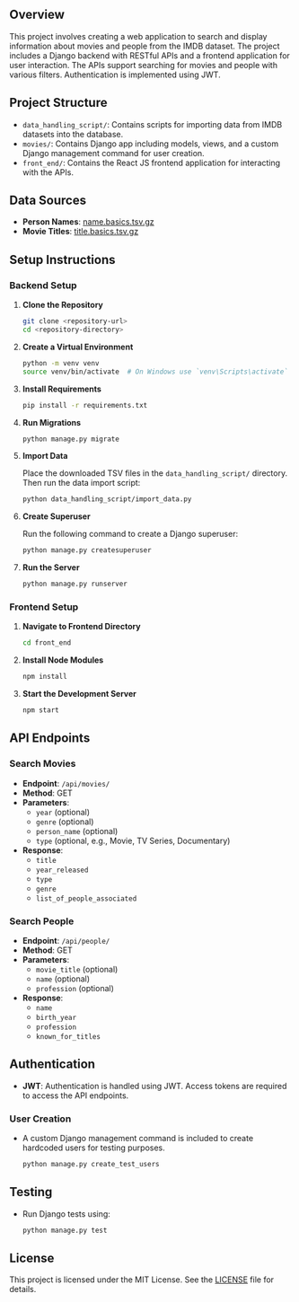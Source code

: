 ## Overview

This project involves creating a web application to search and display information about movies and people from the IMDB dataset. The project includes a Django backend with RESTful APIs and a frontend application for user interaction. The APIs support searching for movies and people with various filters. Authentication is implemented using JWT.

## Project Structure

- `data_handling_script/`: Contains scripts for importing data from IMDB datasets into the database.
- `movies/`: Contains Django app including models, views, and a custom Django management command for user creation.
- `front_end/`: Contains the React JS frontend application for interacting with the APIs.

## Data Sources

- **Person Names**: [name.basics.tsv.gz](https://datasets.imdbws.com/name.basics.tsv.gz)
- **Movie Titles**: [title.basics.tsv.gz](https://datasets.imdbws.com/title.basics.tsv.gz)

## Setup Instructions

### Backend Setup

1. **Clone the Repository**

    ```bash
    git clone <repository-url>
    cd <repository-directory>
    ```

2. **Create a Virtual Environment**

    ```bash
    python -m venv venv
    source venv/bin/activate  # On Windows use `venv\Scripts\activate`
    ```

3. **Install Requirements**

    ```bash
    pip install -r requirements.txt
    ```

4. **Run Migrations**

    ```bash
    python manage.py migrate
    ```

5. **Import Data**

    Place the downloaded TSV files in the `data_handling_script/` directory. Then run the data import script:

    ```bash
    python data_handling_script/import_data.py
    ```

6. **Create Superuser**

    Run the following command to create a Django superuser:

    ```bash
    python manage.py createsuperuser
    ```

7. **Run the Server**

    ```bash
    python manage.py runserver
    ```

### Frontend Setup

1. **Navigate to Frontend Directory**

    ```bash
    cd front_end
    ```

2. **Install Node Modules**

    ```bash
    npm install
    ```

3. **Start the Development Server**

    ```bash
    npm start
    ```

## API Endpoints

### Search Movies

- **Endpoint**: `/api/movies/`
- **Method**: GET
- **Parameters**: 
  - `year` (optional)
  - `genre` (optional)
  - `person_name` (optional)
  - `type` (optional, e.g., Movie, TV Series, Documentary)
- **Response**: 
  - `title`
  - `year_released`
  - `type`
  - `genre`
  - `list_of_people_associated`

### Search People

- **Endpoint**: `/api/people/`
- **Method**: GET
- **Parameters**: 
  - `movie_title` (optional)
  - `name` (optional)
  - `profession` (optional)
- **Response**:
  - `name`
  - `birth_year`
  - `profession`
  - `known_for_titles`

## Authentication

- **JWT**: Authentication is handled using JWT. Access tokens are required to access the API endpoints. 

### User Creation

- A custom Django management command is included to create hardcoded users for testing purposes.

    ```bash
    python manage.py create_test_users
    ```

## Testing

- Run Django tests using:

    ```bash
    python manage.py test
    ```

## License

This project is licensed under the MIT License. See the [LICENSE](LICENSE) file for details.
